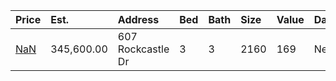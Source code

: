 | Price                                                                          | Est.       | Address           | Bed | Bath | Size | Value | Days | Lot  | Year | HOA | Open |
| :----------------------------------------------------------------------------- | :--------- | :---------------- | :-- | :--- | :--- | :---- | :--- | :--- | :--- | :-- | :--- |
| [NaN](https://www.movoto.com/home/607-rockcastle-dr-cary-nc-27519-413_2338919) | 345,600.00 | 607 Rockcastle Dr | 3   | 3    | 2160 | 169   | New  | 2614 | 2016 | 115 |      |